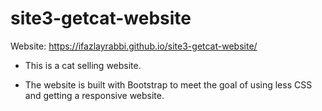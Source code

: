 # site3-getcat-website
Website: https://ifazlayrabbi.github.io/site3-getcat-website/

- This is a cat selling website.

- The website is built with Bootstrap to meet the goal of using less CSS and getting a responsive website.
